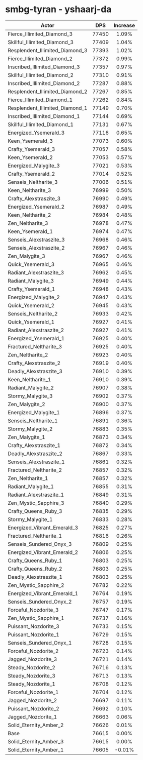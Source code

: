 # smbg-tyran - yshaarj-da
| Actor | DPS | Increase |
|---|:---:|:---:|
|Fierce_Illimited_Diamond_3|77450|1.09%|
|Skillful_Illimited_Diamond_3|77409|1.04%|
|Resplendent_Illimited_Diamond_3|77393|1.02%|
|Fierce_Illimited_Diamond_2|77372|0.99%|
|Inscribed_Illimited_Diamond_3|77357|0.97%|
|Skillful_Illimited_Diamond_2|77310|0.91%|
|Inscribed_Illimited_Diamond_2|77287|0.88%|
|Resplendent_Illimited_Diamond_2|77267|0.85%|
|Fierce_Illimited_Diamond_1|77262|0.84%|
|Resplendent_Illimited_Diamond_1|77149|0.70%|
|Inscribed_Illimited_Diamond_1|77144|0.69%|
|Skillful_Illimited_Diamond_1|77131|0.67%|
|Energized_Ysemerald_3|77116|0.65%|
|Keen_Ysemerald_3|77073|0.60%|
|Crafty_Ysemerald_3|77057|0.58%|
|Keen_Ysemerald_2|77053|0.57%|
|Energized_Malygite_3|77021|0.53%|
|Crafty_Ysemerald_2|77014|0.52%|
|Senseis_Neltharite_3|77006|0.51%|
|Keen_Neltharite_3|76999|0.50%|
|Crafty_Alexstraszite_3|76990|0.49%|
|Energized_Ysemerald_2|76987|0.49%|
|Keen_Neltharite_2|76984|0.48%|
|Zen_Neltharite_3|76978|0.47%|
|Keen_Ysemerald_1|76974|0.47%|
|Senseis_Alexstraszite_3|76968|0.46%|
|Senseis_Alexstraszite_2|76967|0.46%|
|Zen_Malygite_3|76967|0.46%|
|Quick_Ysemerald_3|76965|0.46%|
|Radiant_Alexstraszite_3|76962|0.45%|
|Radiant_Malygite_3|76949|0.44%|
|Crafty_Ysemerald_1|76948|0.43%|
|Energized_Malygite_2|76947|0.43%|
|Quick_Ysemerald_2|76945|0.43%|
|Senseis_Neltharite_2|76933|0.42%|
|Quick_Ysemerald_1|76927|0.41%|
|Radiant_Alexstraszite_2|76927|0.41%|
|Energized_Ysemerald_1|76925|0.40%|
|Fractured_Neltharite_3|76925|0.40%|
|Zen_Neltharite_2|76923|0.40%|
|Crafty_Alexstraszite_2|76919|0.40%|
|Deadly_Alexstraszite_3|76910|0.39%|
|Keen_Neltharite_1|76910|0.39%|
|Radiant_Malygite_2|76907|0.38%|
|Stormy_Malygite_3|76902|0.37%|
|Zen_Malygite_2|76900|0.37%|
|Energized_Malygite_1|76896|0.37%|
|Senseis_Neltharite_1|76891|0.36%|
|Stormy_Malygite_2|76883|0.35%|
|Zen_Malygite_1|76873|0.34%|
|Crafty_Alexstraszite_1|76872|0.34%|
|Deadly_Alexstraszite_2|76867|0.33%|
|Senseis_Alexstraszite_1|76861|0.32%|
|Fractured_Neltharite_2|76857|0.32%|
|Zen_Neltharite_1|76857|0.32%|
|Radiant_Malygite_1|76855|0.31%|
|Radiant_Alexstraszite_1|76849|0.31%|
|Zen_Mystic_Sapphire_3|76840|0.29%|
|Crafty_Queens_Ruby_3|76835|0.29%|
|Stormy_Malygite_1|76833|0.28%|
|Energized_Vibrant_Emerald_3|76825|0.27%|
|Fractured_Neltharite_1|76816|0.26%|
|Senseis_Sundered_Onyx_3|76809|0.25%|
|Energized_Vibrant_Emerald_2|76806|0.25%|
|Crafty_Queens_Ruby_1|76803|0.25%|
|Crafty_Queens_Ruby_2|76803|0.25%|
|Deadly_Alexstraszite_1|76803|0.25%|
|Zen_Mystic_Sapphire_2|76782|0.22%|
|Energized_Vibrant_Emerald_1|76764|0.19%|
|Senseis_Sundered_Onyx_2|76757|0.19%|
|Forceful_Nozdorite_3|76747|0.17%|
|Zen_Mystic_Sapphire_1|76737|0.16%|
|Puissant_Nozdorite_3|76733|0.15%|
|Puissant_Nozdorite_1|76729|0.15%|
|Senseis_Sundered_Onyx_1|76728|0.15%|
|Forceful_Nozdorite_2|76723|0.14%|
|Jagged_Nozdorite_3|76721|0.14%|
|Steady_Nozdorite_2|76716|0.13%|
|Steady_Nozdorite_3|76713|0.13%|
|Steady_Nozdorite_1|76708|0.12%|
|Forceful_Nozdorite_1|76704|0.12%|
|Jagged_Nozdorite_2|76697|0.11%|
|Puissant_Nozdorite_2|76692|0.10%|
|Jagged_Nozdorite_1|76663|0.06%|
|Solid_Eternity_Amber_2|76626|0.01%|
|Base|76615|0.00%|
|Solid_Eternity_Amber_3|76615|0.00%|
|Solid_Eternity_Amber_1|76605|-0.01%|
